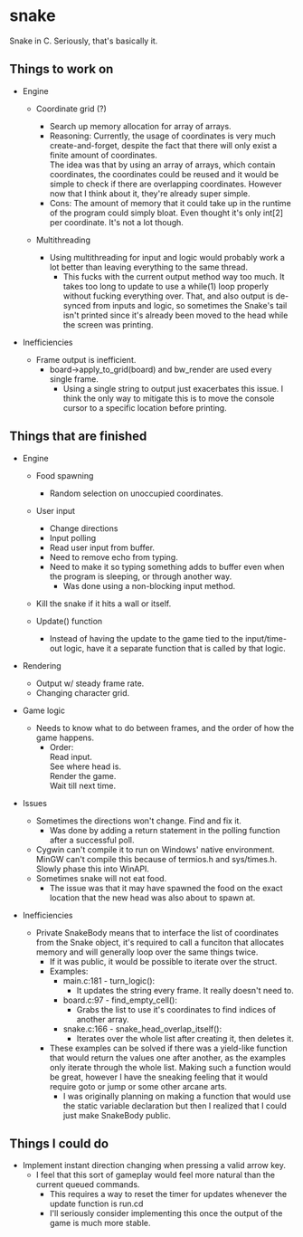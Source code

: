 # snake

Snake in C. Seriously, that's basically it.

## Things to work on

- Engine
  - Coordinate grid (?)
    - Search up memory allocation for array of arrays.
    - Reasoning:
      Currently, the usage of coordinates is very much create-and-forget, despite the fact that there will only exist a finite amount of coordinates.  
      The idea was that by using an array of arrays, which contain coordinates, the coordinates could be reused and it would be simple to check if there are overlapping coordinates. However now that I think about it, they're already super simple.
    - Cons:
      The amount of memory that it could take up in the runtime of the program could simply bloat. Even thought it's only int[2] per coordinate. It's not a lot though.

  - Multithreading
    - Using multithreading for input and logic would probably work a lot better than leaving everything to the same thread.
      - This fucks with the current output method way too much. It takes too long to update to use a while(1) loop properly without fucking everything over. That, and also output is de-synced from inputs and logic, so sometimes the Snake's tail isn't printed since it's already been moved to the head while the screen was printing.

- Inefficiencies
  - Frame output is inefficient.
    - board->apply_to_grid(board) and bw_render are used every single frame.
      - Using a single string to output just exacerbates this issue. I think the only way to mitigate this is to move the console cursor to a specific location before printing.
  
## Things that are finished

- Engine
  - Food spawning
    - Random selection on unoccupied coordinates.

  - User input
    - Change directions
    - Input polling
    - Read user input from buffer.
    - Need to remove echo from typing.
    - Need to make it so typing something adds to buffer even when the program is sleeping, or through another way.
      - Was done using a non-blocking input method.

  - Kill the snake if it hits a wall or itself.

  - Update() function
    - Instead of having the update to the game tied to the input/time-out logic, have it a separate function that is called by that logic.

- Rendering
  - Output w/ steady frame rate.
  - Changing character grid.

- Game logic
  - Needs to know what to do between frames, and the order of how the game happens.
    - Order:  
      Read input.  
      See where head is.  
      Render the game.  
      Wait till next time.

- Issues
  - Sometimes the directions won't change. Find and fix it.
    - Was done by adding a return statement in the polling function after a successful poll.
  - Cygwin can't compile it to run on Windows' native environment. MinGW can't compile this because of termios.h and sys/times.h. Slowly phase this into WinAPI.
  - Sometimes snake will not eat food.
    - The issue was that it may have spawned the food on the exact location that the new head was also about to spawn at.

- Inefficiencies
  - Private SnakeBody means that to interface the list of coordinates from the Snake object, it's required to call a funciton that allocates memory and will generally loop over the same things twice.
    - If it was public, it would be possible to iterate over the struct.
    - Examples:
      - main.c:181 - turn_logic():
        - It updates the string every frame. It really doesn't need to.
      - board.c:97 - find_empty_cell():
        - Grabs the list to use it's coordinates to find indices of another array.
      - snake.c:166 - snake_head_overlap_itself():
        - Iterates over the whole list after creating it, then deletes it.
    - These examples can be solved if there was a yield-like function that would return the values one after another, as the examples only iterate through the whole list. Making such a function would be great, however I have the sneaking feeling that it would require goto or jump or some other arcane arts.
      - I was originally planning on making a function that would use the static variable declaration but then I realized that I could just make SnakeBody public.

## Things I could do

- Implement instant direction changing when pressing a valid arrow key.
  - I feel that this sort of gameplay would feel more natural than the current queued commands.
    - This requires a way to reset the timer for updates whenever the update function is run.cd
    - I'll seriously consider implementing this once the output of the game is much more stable.
